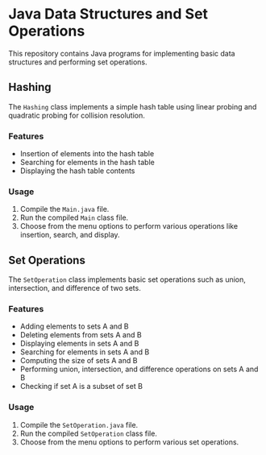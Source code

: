 # Java Data Structures and Set Operations

This repository contains Java programs for implementing basic data structures and performing set operations.

## Hashing

The `Hashing` class implements a simple hash table using linear probing and quadratic probing for collision resolution.

### Features
- Insertion of elements into the hash table
- Searching for elements in the hash table
- Displaying the hash table contents

### Usage
1. Compile the `Main.java` file.
2. Run the compiled `Main` class file.
3. Choose from the menu options to perform various operations like insertion, search, and display.

## Set Operations

The `SetOperation` class implements basic set operations such as union, intersection, and difference of two sets.

### Features
- Adding elements to sets A and B
- Deleting elements from sets A and B
- Displaying elements in sets A and B
- Searching for elements in sets A and B
- Computing the size of sets A and B
- Performing union, intersection, and difference operations on sets A and B
- Checking if set A is a subset of set B

### Usage
1. Compile the `SetOperation.java` file.
2. Run the compiled `SetOperation` class file.
3. Choose from the menu options to perform various set operations.



